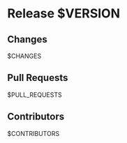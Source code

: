 # Release $VERSION

## Changes

$CHANGES

## Pull Requests

$PULL_REQUESTS

## Contributors

$CONTRIBUTORS